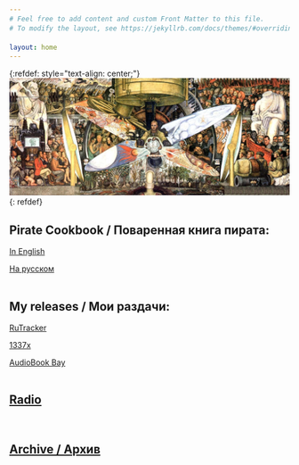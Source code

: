 ```yaml
---
# Feel free to add content and custom Front Matter to this file.
# To modify the layout, see https://jekyllrb.com/docs/themes/#overriding-theme-defaults

layout: home
---
```


{:refdef: style="text-align: center;"}
[![Man at the Crossroads](/images/crossroads.jpg)](/images/crossroads.jpg)
{: refdef}

## Pirate Cookbook / Поваренная книга пирата:

[In English](/en/pirate-cookbook)

[На русском](/ru/pirate-cookbook)
<br><br>

## My releases / Мои раздачи:

[RuTracker](https://rutracker.org/forum/tracker.php?rid=45195282)

[1337x](https://1337x.to/user/legen848dary/)

[AudioBook Bay](https://audiobookbay.lu/member/users/index?&mode=userinfo&username=legen848dary)
<br><br>

## [Radio](radio)
<br>

## [Archive / Архив](archive)
<br>